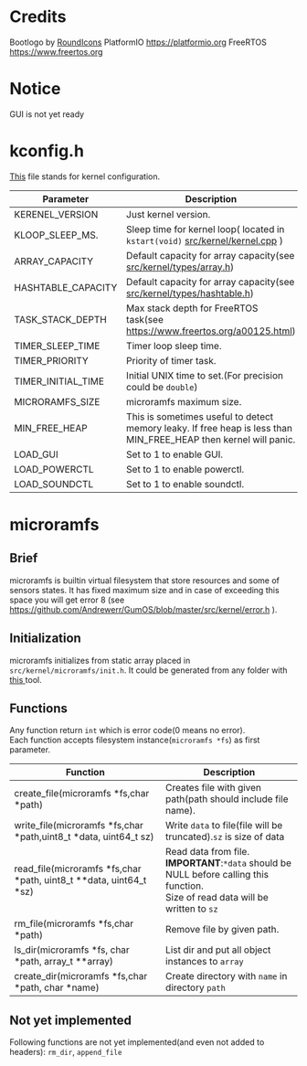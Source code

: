 # Credits
Bootlogo by <a href="https://www.flaticon.com/authors/roundicons">RoundIcons</a>
PlatformIO https://platformio.org
FreeRTOS https://www.freertos.org
# Notice 
GUI is not yet ready

# kconfig.h
<a href="https://github.com/Andrewerr/GumOS/blob/master/src/kernel/kconfig.h">This</a> file stands for kernel configuration.<br>

|Parameter               |Description              |
|------------------------|-------------------------|
|KERENEL_VERSION         |Just kernel version.     |
|KLOOP_SLEEP_MS.         |Sleep time for kernel loop( located in ```kstart(void)``` <a href="https://github.com/Andrewerr/GumOS/blob/master/src/kernel/kernel.cpp">src/kernel/kernel.cpp</a> )
|ARRAY_CAPACITY          |Default capacity for array capacity(see <a href="https://github.com/Andrewerr/GumOS/blob/master/src/kernel/types/array.h">src/kernel/types/array.h</a>)|
|HASHTABLE_CAPACITY      |Default capacity for array capacity(see <a href="https://github.com/Andrewerr/GumOS/blob/master/src/kernel/types/array.h">src/kernel/types/hashtable.h</a>)|
|TASK_STACK_DEPTH        |Max stack depth for FreeRTOS task(see https://www.freertos.org/a00125.html)|
|TIMER_SLEEP_TIME        |Timer loop sleep time.   |
|TIMER_PRIORITY          |Priority of timer task.  |
|TIMER_INITIAL_TIME      |Initial UNIX time to set.(For precision could be ```double```)|
|MICRORAMFS_SIZE         |microramfs maximum size. |
|MIN_FREE_HEAP           |This is sometimes useful to detect memory leaky. If free heap is less than MIN_FREE_HEAP then kernel will panic. |
|LOAD_GUI                |Set to 1 to enable GUI.       |
|LOAD_POWERCTL           |Set to 1 to enable powerctl.  |
|LOAD_SOUNDCTL           |Set to 1 to enable soundctl.  |

# microramfs
## Brief
microramfs is builtin virtual filesystem that store resources and some of sensors states. It has fixed maximum size and in case of exceeding this space you will get error 8 (see https://github.com/Andrewerr/GumOS/blob/master/src/kernel/error.h ).
## Initialization
microramfs initializes from static array placed in ```src/kernel/microramfs/init.h```. It could be generated from any folder with <a href="https://github.com/Andrewerr/microramfs-creator"> this </a> tool.
## Functions
Any function return ```int``` which is error code(0 means no error).<br>
Each function accepts filesystem instance(```microramfs *fs```) as first parameter.<br>


| Function                                   | Description                        |
|--------------------------------------------|------------------------------------|
|create_file(microramfs *fs,char *path)      | Creates file with given path(path should include file name).|
|write_file(microramfs *fs,char *path,uint8_t *data, uint64_t sz)| Write ```data``` to file(file will be truncated).```sz``` is size of data|
|read_file(microramfs *fs,char *path, uint8_t \**data, uint64_t *sz)|Read data from file. <br> **IMPORTANT**:```*data``` should be NULL before calling this function.<br>Size of read data will be written to ```sz```|
|rm_file(microramfs *fs,char *path)          | Remove file by given path.         |
|ls_dir(microramfs *fs, char *path, array_t \**array)| List dir and put all object instances to ```array```|
|create_dir(microramfs *fs,char *path, char *name)| Create directory with ```name``` in directory ```path```|

## Not yet implemented
Following functions are not yet implemented(and even not added to headers): ```rm_dir```, ```append_file```
